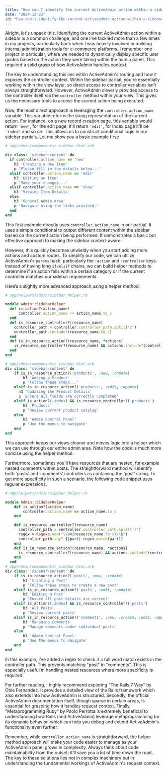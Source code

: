 ```yaml
---
title: "How can I identify the current ActiveAdmin action within a sidebar?"
date: "2024-12-23"
id: "how-can-i-identify-the-current-activeadmin-action-within-a-sidebar"
---
```


Alright, let's unpack this. Identifying the current ActiveAdmin action within a sidebar is a common challenge, and one I've tackled more than a few times in my projects, particularly back when I was heavily involved in building internal administration tools for e-commerce platforms. I remember one project in particular, where we needed to dynamically display specific user guides based on the action they were taking within the admin panel. This required a solid grasp of how ActiveAdmin handles context.

The key to understanding this lies within ActiveAdmin's routing and how it exposes the controller context. Within the sidebar partial, you're essentially working within the view layer, so direct access to controller variables isn’t always straightforward. However, ActiveAdmin cleverly provides access to the controller itself via the `controller` method within your view. This gives us the necessary tools to access the current action being executed.

Now, the most direct approach is leveraging the `controller.action_name` variable. This variable returns the string representation of the current action. For instance, on a new record creation page, this variable would return `'new'`, for the edit page, it'll return `'edit'`, for index page it'll be `'index'` and so on. This allows us to construct conditional logic in our sidebar partials. Let me show you a basic example first:

```ruby
# app/admin/components/_sidebar.html.arb

div class: 'sidebar-content' do
  if controller.action_name == 'new'
    h3 'Creating a New Item'
    p 'Please fill in the details below...'
  elsif controller.action_name == 'edit'
    h3 'Editing an Item'
    p 'Make your changes...'
  elsif controller.action_name == 'show'
    h3 'Viewing Item Details'
  else
    h3 'General Admin Area'
    p 'Navigate using the links provided.'
  end
end
```

This first example directly uses `controller.action_name` in our partial. It uses a simple conditional to output different content within the sidebar based on the current action being performed. It demonstrates a basic but effective approach to making the sidebar context-aware.

However, this quickly becomes unwieldy when you start adding more actions and custom routes. To simplify our code, we can utilize ActiveAdmin's `params` hash, particularly the `:action` and `:controller` keys. Instead of having long `if/elsif` chains, we can build helper methods to determine if an action falls within a certain category or if the current controller matches our sidebar requirements.

Here’s a slightly more advanced approach using a helper method:

```ruby
# app/helpers/admin/sidebar_helper.rb

module Admin::SidebarHelper
  def is_action?(action_name)
      controller.action_name == action_name.to_s
  end
  def is_resource_controller?(resource_name)
    controller_path = controller.controller_path.split('/')
    controller_path.include?(resource_name.to_s)
  end
  def is_in_resource_action?(resource_name, *actions)
    is_resource_controller?(resource_name) && actions.include?(controller.action_name.to_sym)
  end
end

# app/admin/components/_sidebar.html.arb
div class: 'sidebar-content' do
    if is_in_resource_action?('products', :new, :create)
        h3 'Adding a Product'
        p 'Follow these steps...'
    elsif is_in_resource_action?('products', :edit, :update)
      h3 'Updating the Product Details'
      p 'Ensure all fields are correctly completed'
    elsif is_action?(:index) && is_resource_controller?('products')
        h3 'Products'
        p 'Review current product catalog'
    else
        h3 'Admin Control Panel'
        p 'Use the menus to navigate'
    end
end

```

This approach keeps our views cleaner and moves logic into a helper which we can use through our entire admin area. Note how the code is much more concise using the helper method.

Furthermore, sometimes you'll have resources that are nested, for example nested comments within posts. The straightforward method will identify both ‘posts’ and ‘comments’ controllers as containing the ‘post’ string. To get more specificity in such a scenario, the following code snippet uses regular expressions.

```ruby
# app/helpers/admin/sidebar_helper.rb

module Admin::SidebarHelper
    def is_action?(action_name)
        controller.action_name == action_name.to_s
    end

    def is_resource_controller?(resource_name)
      controller_path = controller.controller_path.split('/')
      regex = Regexp.new("\\b#{resource_name.to_s}\\b")
      controller_path.any? {|part| regex.match(part)}
    end
    def is_in_resource_action?(resource_name, *actions)
      is_resource_controller?(resource_name) && actions.include?(controller.action_name.to_sym)
    end
  end
# app/admin/components/_sidebar.html.arb
div class: 'sidebar-content' do
    if is_in_resource_action?('posts', :new, :create)
        h3 'Creating a Post'
        p 'Follow these steps to create a new post'
    elsif is_in_resource_action?('posts', :edit, :update)
        h3 'Editing a Post'
        p 'Ensure all post details are correct'
    elsif is_action?(:index) && is_resource_controller?('posts')
        h3 'All Posts'
        p 'Review current posts'
    elsif is_in_resource_action?('comments', :new, :create, :edit, :update)
        h3 'Managing Comments'
        p 'Manage comments under individual posts'
    else
        h3 'Admin Control Panel'
        p 'Use the menus to navigate'
    end
end
```

In this example, I’ve added a regex to check if a full word match exists in the controller path. This prevents matching "post" in “comments”. This is especially useful in handling nested resources where more specificity is required.

For further reading, I highly recommend exploring "The Rails 7 Way" by Obie Fernandez. It provides a detailed view of the Rails framework which also extends into how ActiveAdmin is structured. Secondly, the official ActiveAdmin documentation itself, though sparse in certain areas, is essential for grasping how it handles request context. Finally, "Metaprogramming Ruby" by Paolo Perrotta is extremely beneficial to understanding how Rails (and ActiveAdmin) leverage metaprogramming for its dynamic behavior, which can help you debug and extend ActiveAdmin's functionality even further.

Remember, while `controller.action_name` is straightforward, the helper method approach will make your code easier to manage as your ActiveAdmin panel grows in complexity. Always think about code maintainability from the outset; it’ll save you a lot of time down the road. The key to these solutions lies not in complex machinery but in understanding the fundamental workings of ActiveAdmin's request context.
